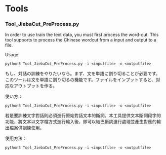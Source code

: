 # Tools

### Tool_JiebaCut_PreProcess.py
In order to use train the text data, you must first process the word-cut. This tool supports to process the Chinese wordcut from a input and output to a file.

Usage:

```
python3 Tool_JiebaCut_PreProcess.py -i <inputfile> -o <outputfile>
```

もし、対話の訓練をやりたいなら。まず、文を単語に割り切ることが必要です。 このツールは文を単語に割り切るの機能です。ファイルをインプットすると、対応なアウトプットを作る。

使い方：
```
python3 Tool_JiebaCut_PreProcess.py -i <inputfile> -o <outputfile>
```

若是要訓練文字對話則必須進行原始對話文本的斷詞。本工具提供文本斷詞段字的功能，將文本以文字檔方式進行輸入後，即可以結巴斷詞進行處理並產生對應的輸出檔案供訓練使用。

使用方法：
```
python3 Tool_JiebaCut_PreProcess.py -i <inputfile> -o <outputfile>
```
